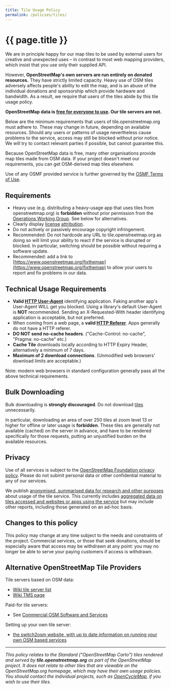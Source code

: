 ```yaml
---
title: Tile Usage Policy
permalink: /policies/tiles/
---
```


# {{ page.title }}

We are in principle happy for our map tiles to be used by external users for creative and unexpected uses – in contrast to most web mapping providers, which insist that you use only their supplied API.

However, **OpenStreetMap's own servers are run entirely on donated resources.** They have strictly limited capacity. Heavy use of OSM tiles adversely affects people's ability to edit the map, and is an abuse of the individual donations and sponsorship which provide hardware and bandwidth. As a result, we require that users of the tiles abide by this tile usage policy.

**OpenStreetMap data is [free for everyone to use](https://wiki.openstreetmap.org/wiki/OpenStreetMap_License). Our tile servers are not.**

Below are the minimum requirements that users of tile.openstreetmap.org must adhere to. These may change in future, depending on available resources. Should any users or patterns of usage nevertheless cause problems to the service, access may still be blocked without prior notice. We will try to contact relevant parties if possible, but cannot guarantee this.

Because OpenStreetMap data is free, many other organisations provide map tiles made from OSM data. If your project doesn't meet our requirements, you can get OSM-derived map tiles elsewhere.

Use of any OSMF provided service is further governed by the [OSMF Terms of Use](https://wiki.osmfoundation.org/wiki/Terms_of_Use).

## Requirements

* Heavy use (e.g. distributing a heavy-usage app that uses tiles from openstreetmap.org) is **forbidden** without prior permission from the [Operations Working Group](https://wiki.osmfoundation.org/wiki/Operations_Working_Group). See below for alternatives.
* Clearly display [license](https://wiki.openstreetmap.org/wiki/License) [attribution](https://wiki.osmfoundation.org/wiki/Licence/Attribution_Guidelines).
* Do not actively or passively encourage copyright infringement.
* Recommended: Do not hardcode any URL to tile.openstreetmap.org as doing so will limit your ability to react if the service is disrupted or blocked. In particular, switching should be possible without requiring a software update.
* Recommended: add a link to [https://www.openstreetmap.org/fixthemap](https://www.openstreetmap.org/fixthemap) to allow your users to report and fix problems in our data.

## Technical Usage Requirements

* **Valid [HTTP User-Agent](https://developer.mozilla.org/en-US/docs/Web/HTTP/Headers/User-Agent)** identifying application. Faking another app's User-Agent WILL get you blocked. Using a library's default User-Agent is **NOT** recommended. Sending an X-Requested-With header identifying application is acceptable, but not preferred.
* When coming from a web page, a **valid [HTTP Referer](https://developer.mozilla.org/en-US/docs/Web/HTTP/Headers/Referer)**. Apps generally do not have a HTTP referer.
* **DO NOT send no-cache headers**. ("Cache-Control: no-cache", "Pragma: no-cache" etc.)
* **Cache Tile** downloads locally according to HTTP Expiry Header, alternatively a minimum of 7 days.
* **Maximum of 2 download connections**. (Unmodified web browsers' download limits are acceptable.)

Note: modern web browsers in standard configuration generally pass all the above technical requirements.

## Bulk Downloading

Bulk downloading is **strongly discouraged**. Do not download [tiles](https://wiki.openstreetmap.org/wiki/Tiles) unnecessarily.

In particular, downloading an area of over 250 tiles at zoom level 13 or higher for offline or later usage is **forbidden**. These tiles are generally not available (cached) on the server in advance, and have to be rendered specifically for those requests, putting an unjustified burden on the available resources.

## Privacy

Use of all services is subject to the [OpenStreetMap Foundation privacy policy](http://wiki.osmfoundation.org/wiki/Privacy_Policy). Please do not submit personal data or other confidential material to any of our services.

We publish [anonymised, summarised data for research and other purposes](https://wiki.osmfoundation.org/wiki/Privacy_Policy#Data_we_receive_automatically) about usage of the tile service. This currently includes [aggregated data on tiles accessed and websites or apps using the service](https://planet.openstreetmap.org/tile_logs/) but may include other reports, including those generated on an ad-hoc basis.

## Changes to this policy

This policy may change at any time subject to the needs and constraints of the project. Commercial services, or those that seek donations, should be especially aware that access may be withdrawn at any point: you may no longer be able to serve your paying customers if access is withdrawn.

## Alternative OpenStreetMap Tile Providers

Tile servers based on OSM data:

* [Wiki tile server list](https://wiki.openstreetmap.org/wiki/Tile_servers)
* [Wiki TMS page](https://wiki.openstreetmap.org/wiki/TMS)

Paid-for tile servers:

* See [Commercial OSM Software and Services](https://wiki.openstreetmap.org/wiki/Commercial_OSM_Software_and_Services)

Setting up your own tile server:

* [the switch2osm website, with up to date information on running your own OSM based services](http://switch2osm.org/)

------

*This policy relates to the Standard ("OpenStreetMap Carto") tiles rendered and served by **tile.openstreetmap.org** as part of the OpenStreetMap project. It does not relate to other tiles that are viewable on the OpenStreetMap.org homepage, which may have their own usage policies. You should contact the individual projects, such as [OpenCycleMap](https://wiki.openstreetmap.org/wiki/OpenCycleMap), if you wish to use their tiles.*
